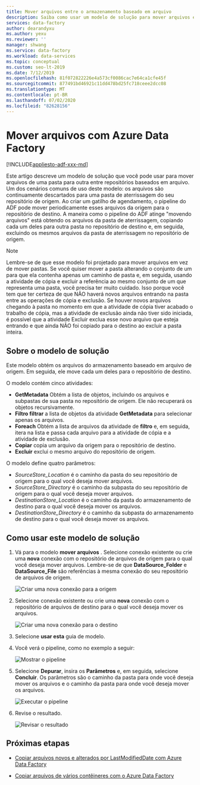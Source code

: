 ```yaml
---
title: Mover arquivos entre o armazenamento baseado em arquivo
description: Saiba como usar um modelo de solução para mover arquivos entre o armazenamento baseado em arquivo usando Azure Data Factory.
services: data-factory
author: dearandyxu
ms.author: yexu
ms.reviewer: ''
manager: shwang
ms.service: data-factory
ms.workload: data-services
ms.topic: conceptual
ms.custom: seo-lt-2019
ms.date: 7/12/2019
ms.openlocfilehash: 81f072822226e4a573cf0086cac7e64ca1cfe45f
ms.sourcegitcommit: 877491bd46921c11dd478bd25fc718ceee2dcc08
ms.translationtype: MT
ms.contentlocale: pt-BR
ms.lasthandoff: 07/02/2020
ms.locfileid: "82628156"
---
```

# <a name="move-files-with-azure-data-factory"></a>Mover arquivos com Azure Data Factory

[!INCLUDE[appliesto-adf-xxx-md](includes/appliesto-adf-xxx-md.md)]

Este artigo descreve um modelo de solução que você pode usar para mover arquivos de uma pasta para outra entre repositórios baseados em arquivo. Um dos cenários comuns de uso deste modelo: os arquivos são continuamente descartados para uma pasta de aterrissagem do seu repositório de origem. Ao criar um gatilho de agendamento, o pipeline do ADF pode mover periodicamente esses arquivos da origem para o repositório de destino.  A maneira como o pipeline do ADF atinge "movendo arquivos" está obtendo os arquivos da pasta de aterrissagem, copiando cada um deles para outra pasta no repositório de destino e, em seguida, excluindo os mesmos arquivos da pasta de aterrissagem no repositório de origem.

> [!NOTE]
> Lembre-se de que esse modelo foi projetado para mover arquivos em vez de mover pastas.  Se você quiser mover a pasta alterando o conjunto de um para que ela contenha apenas um caminho de pasta e, em seguida, usando a atividade de cópia e excluir a referência ao mesmo conjunto de um que representa uma pasta, você precisa ter muito cuidado. Isso porque você tem que ter certeza de que NÃO haverá novos arquivos entrando na pasta entre as operações de cópia e exclusão. Se houver novos arquivos chegando à pasta no momento em que a atividade de cópia tiver acabado o trabalho de cópia, mas a atividade de exclusão ainda não tiver sido iniciada, é possível que a atividade Excluir exclua esse novo arquivo que esteja entrando e que ainda NÃO foi copiado para o destino ao excluir a pasta inteira.

## <a name="about-this-solution-template"></a>Sobre o modelo de solução

Este modelo obtém os arquivos do armazenamento baseado em arquivo de origem. Em seguida, ele move cada um deles para o repositório de destino.

O modelo contém cinco atividades:
- **GetMetadata** Obtém a lista de objetos, incluindo os arquivos e subpastas de sua pasta no repositório de origem. Ele não recuperará os objetos recursivamente. 
- **Filtro filtrar** a lista de objetos da atividade **GetMetadata** para selecionar apenas os arquivos. 
- **Foreach** Obtém a lista de arquivos da atividade de **filtro** e, em seguida, itera na lista e passa cada arquivo para a atividade de cópia e a atividade de exclusão.
- **Copiar** copia um arquivo da origem para o repositório de destino.
- **Excluir** exclui o mesmo arquivo do repositório de origem.

O modelo define quatro parâmetros:
- *SourceStore_Location* é o caminho da pasta do seu repositório de origem para o qual você deseja mover arquivos. 
- *SourceStore_Directory* é o caminho da subpasta do seu repositório de origem para o qual você deseja mover arquivos.
- *DestinationStore_Location* é o caminho da pasta do armazenamento de destino para o qual você deseja mover os arquivos. 
- *DestinationStore_Directory* é o caminho da subpasta do armazenamento de destino para o qual você deseja mover os arquivos.

## <a name="how-to-use-this-solution-template"></a>Como usar este modelo de solução

1. Vá para o modelo **mover arquivos** . Selecione conexão existente ou crie uma **nova** conexão com o repositório de arquivos de origem para o qual você deseja mover arquivos. Lembre-se de que **DataSource_Folder** e **DataSource_File** são referências à mesma conexão do seu repositório de arquivos de origem.

    ![Criar uma nova conexão para a origem](media/solution-template-move-files/move-files1.png)

2. Selecione conexão existente ou crie uma **nova** conexão com o repositório de arquivos de destino para o qual você deseja mover os arquivos.

    ![Criar uma nova conexão para o destino](media/solution-template-move-files/move-files2.png)

3. Selecione **usar esta** guia de modelo.
    
4. Você verá o pipeline, como no exemplo a seguir:

    ![Mostrar o pipeline](media/solution-template-move-files/move-files4.png)

5. Selecione **Depurar**, insira os **Parâmetros** e, em seguida, selecione **Concluir**.   Os parâmetros são o caminho da pasta para onde você deseja mover os arquivos e o caminho da pasta para onde você deseja mover os arquivos. 

    ![Executar o pipeline](media/solution-template-move-files/move-files5.png)

6. Revise o resultado.

    ![Revisar o resultado](media/solution-template-move-files/move-files6.png)

## <a name="next-steps"></a>Próximas etapas

- [Copiar arquivos novos e alterados por LastModifiedDate com Azure Data Factory](solution-template-copy-new-files-lastmodifieddate.md)

- [Copiar arquivos de vários contêineres com o Azure Data Factory](solution-template-copy-files-multiple-containers.md)